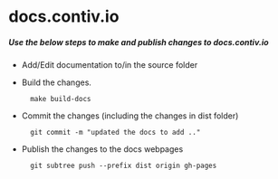 # docs.contiv.io

##### Use the below steps to make and publish changes to docs.contiv.io
- Add/Edit documentation to/in the source folder
- Build the changes.

        make build-docs
- Commit the changes (including the changes in dist folder)

        git commit -m "updated the docs to add .."
- Publish the changes to the docs webpages

        git subtree push --prefix dist origin gh-pages

